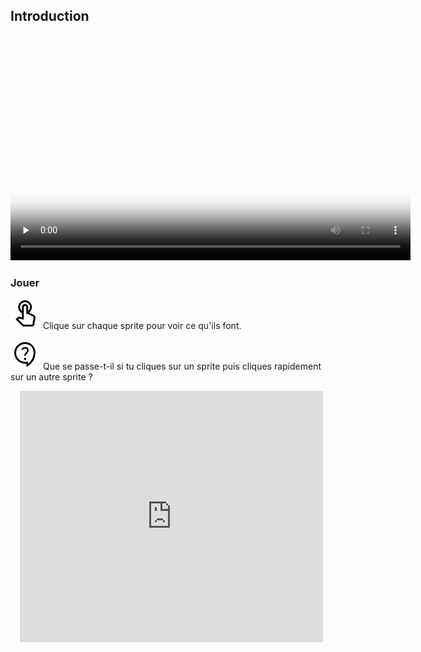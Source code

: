 ## Introduction

<video width="640" height="360" controls preload="none" poster="images/space-talk-placeholder.png">
<source src="images/space-talk-animation.mp4" type="video/mp4">
Votre navigateur ne prend pas en charge la vidéo WebM, essayez FireFox ou Chrome
</video>

### Jouer

![Click icon.](images/click.png) Clique sur chaque sprite pour voir ce qu'ils font. 

![Question icon.](images/question.png) Que se passe-t-il si tu cliques sur un sprite puis cliques rapidement sur un autre sprite ?

<div class="scratch-preview" style="margin-left: 15px;">
  <iframe allowtransparency="true" width="485" height="402" src="https://scratch.mit.edu/projects/embed/595566051/?autostart=false" frameborder="0"></iframe>
</div>